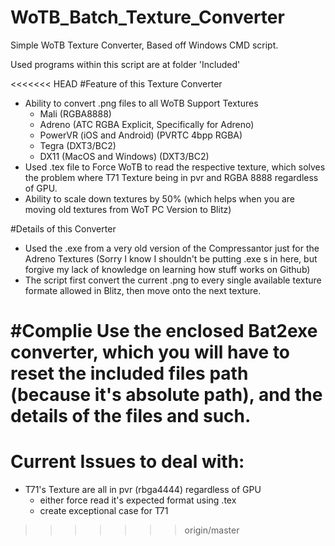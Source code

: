 # WoTB_Batch_Texture_Converter
Simple WoTB Texture Converter, Based off Windows CMD script.

Used programs within this script are at folder 'Included'

<<<<<<< HEAD
#Feature of this Texture Converter
- Ability to convert .png files to all WoTB Support Textures
	- Mali (RGBA8888)
	- Adreno (ATC RGBA Explicit, Specifically for Adreno)
	- PowerVR (iOS and Android) (PVRTC 4bpp RGBA)
	- Tegra (DXT3/BC2)
	- DX11 (MacOS and Windows) (DXT3/BC2)
- Used .tex file to Force WoTB to read the respective texture, which solves the problem where T71 Texture being in pvr and RGBA 8888 regardless of GPU.
- Ability to scale down textures by 50% (which helps when you are moving old textures from WoT PC Version to Blitz)

#Details of this Converter
- Used the .exe from a very old version of the Compressantor just for the Adreno Textures (Sorry I know I shouldn't be putting .exe s in here, but forgive my lack of knowledge on learning how stuff works on Github)
- The script first convert the current .png to every single available texture formate allowed in Blitz, then move onto the next texture.

#Complie
Use the enclosed Bat2exe converter, which you will have to reset the included files path (because it's absolute path), and the details of the files and such.
=======
# Current Issues to deal with:
- T71's Texture are all in pvr (rbga4444) regardless of GPU
  - either force read it's expected format using .tex
  - create exceptional case for T71
>>>>>>> origin/master
